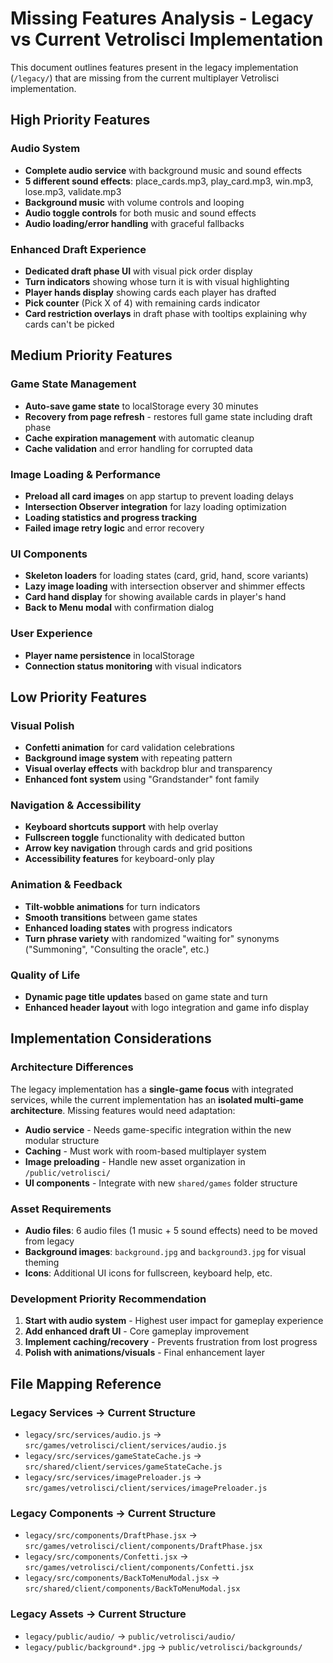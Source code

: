 # Missing Features Analysis - Legacy vs Current Vetrolisci Implementation

This document outlines features present in the legacy implementation (`/legacy/`) that are missing from the current multiplayer Vetrolisci implementation.

## High Priority Features

### Audio System
- **Complete audio service** with background music and sound effects
- **5 different sound effects**: place_cards.mp3, play_card.mp3, win.mp3, lose.mp3, validate.mp3
- **Background music** with volume controls and looping
- **Audio toggle controls** for both music and sound effects
- **Audio loading/error handling** with graceful fallbacks

### Enhanced Draft Experience
- **Dedicated draft phase UI** with visual pick order display
- **Turn indicators** showing whose turn it is with visual highlighting
- **Player hands display** showing cards each player has drafted
- **Pick counter** (Pick X of 4) with remaining cards indicator
- **Card restriction overlays** in draft phase with tooltips explaining why cards can't be picked

## Medium Priority Features

### Game State Management
- **Auto-save game state** to localStorage every 30 minutes
- **Recovery from page refresh** - restores full game state including draft phase
- **Cache expiration management** with automatic cleanup
- **Cache validation** and error handling for corrupted data

### Image Loading & Performance
- **Preload all card images** on app startup to prevent loading delays
- **Intersection Observer integration** for lazy loading optimization
- **Loading statistics and progress tracking**
- **Failed image retry logic** and error recovery

### UI Components
- **Skeleton loaders** for loading states (card, grid, hand, score variants)
- **Lazy image loading** with intersection observer and shimmer effects
- **Card hand display** for showing available cards in player's hand
- **Back to Menu modal** with confirmation dialog

### User Experience
- **Player name persistence** in localStorage
- **Connection status monitoring** with visual indicators

## Low Priority Features

### Visual Polish
- **Confetti animation** for card validation celebrations
- **Background image system** with repeating pattern
- **Visual overlay effects** with backdrop blur and transparency
- **Enhanced font system** using "Grandstander" font family

### Navigation & Accessibility
- **Keyboard shortcuts support** with help overlay
- **Fullscreen toggle** functionality with dedicated button
- **Arrow key navigation** through cards and grid positions
- **Accessibility features** for keyboard-only play

### Animation & Feedback
- **Tilt-wobble animations** for turn indicators
- **Smooth transitions** between game states
- **Enhanced loading states** with progress indicators
- **Turn phrase variety** with randomized "waiting for" synonyms ("Summoning", "Consulting the oracle", etc.)

### Quality of Life
- **Dynamic page title updates** based on game state and turn
- **Enhanced header layout** with logo integration and game info display

## Implementation Considerations

### Architecture Differences
The legacy implementation has a **single-game focus** with integrated services, while the current implementation has an **isolated multi-game architecture**. Missing features would need adaptation:

- **Audio service** - Needs game-specific integration within the new modular structure
- **Caching** - Must work with room-based multiplayer system
- **Image preloading** - Handle new asset organization in `/public/vetrolisci/`
- **UI components** - Integrate with new `shared/games` folder structure

### Asset Requirements
- **Audio files**: 6 audio files (1 music + 5 sound effects) need to be moved from legacy
- **Background images**: `background.jpg` and `background3.jpg` for visual theming
- **Icons**: Additional UI icons for fullscreen, keyboard help, etc.

### Development Priority Recommendation
1. **Start with audio system** - Highest user impact for gameplay experience
2. **Add enhanced draft UI** - Core gameplay improvement
3. **Implement caching/recovery** - Prevents frustration from lost progress
4. **Polish with animations/visuals** - Final enhancement layer

## File Mapping Reference

### Legacy Services → Current Structure
- `legacy/src/services/audio.js` → `src/games/vetrolisci/client/services/audio.js`
- `legacy/src/services/gameStateCache.js` → `src/shared/client/services/gameStateCache.js`
- `legacy/src/services/imagePreloader.js` → `src/games/vetrolisci/client/services/imagePreloader.js`

### Legacy Components → Current Structure
- `legacy/src/components/DraftPhase.jsx` → `src/games/vetrolisci/client/components/DraftPhase.jsx`
- `legacy/src/components/Confetti.jsx` → `src/games/vetrolisci/client/components/Confetti.jsx`
- `legacy/src/components/BackToMenuModal.jsx` → `src/shared/client/components/BackToMenuModal.jsx`

### Legacy Assets → Current Structure
- `legacy/public/audio/` → `public/vetrolisci/audio/`
- `legacy/public/background*.jpg` → `public/vetrolisci/backgrounds/`
